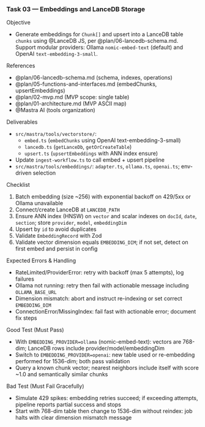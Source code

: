 ### Task 03 — Embeddings and LanceDB Storage

Objective
- Generate embeddings for `Chunk[]` and upsert into a LanceDB table `chunks` using @LanceDB JS, per @plan/06-lancedb-schema.md. Support modular providers: Ollama `nomic-embed-text` (default) and OpenAI `text-embedding-3-small`.

References
- @plan/06-lancedb-schema.md (schema, indexes, operations)
- @plan/05-functions-and-interfaces.md (embedChunks, upsertEmbeddings)
- @plan/02-mvp.md (MVP scope: single table)
- @plan/01-architecture.md (MVP ASCII map)
- @Mastra AI (tools organization)

Deliverables
- `src/mastra/tools/vectorstore/`:
  - `embed.ts` (`embedChunks` using OpenAI text-embedding-3-small)
  - `lancedb.ts` (`getLanceDb`, `getOrCreateTable`)
  - `upsert.ts` (`upsertEmbeddings` with ANN index ensure)
- Update `ingest-workflow.ts` to call embed + upsert pipeline
 - `src/mastra/tools/embeddings/`: `adapter.ts`, `ollama.ts`, `openai.ts`; env-driven selection

Checklist
1. Batch embedding (size ~256) with exponential backoff on 429/5xx or Ollama unavailable
2. Connect/create LanceDB at `LANCEDB_PATH`
3. Ensure ANN index (HNSW) on `vector` and scalar indexes on `docId`, `date`, `section`; store `provider`, `model`, `embeddingDim`
4. Upsert by `id` to avoid duplicates
5. Validate `EmbeddingRecord` with Zod
6. Validate vector dimension equals `EMBEDDING_DIM`; if not set, detect on first embed and persist in config

Expected Errors & Handling
- RateLimited/ProviderError: retry with backoff (max 5 attempts), log failures
- Ollama not running: retry then fail with actionable message including `OLLAMA_BASE_URL`
- Dimension mismatch: abort and instruct re-indexing or set correct `EMBEDDING_DIM`
- ConnectionError/MissingIndex: fail fast with actionable error; document fix steps

Good Test (Must Pass)
- With `EMBEDDING_PROVIDER=ollama` (nomic-embed-text): vectors are 768-dim; LanceDB rows include provider/model/embeddingDim
- Switch to `EMBEDDING_PROVIDER=openai`: new table used or re-embedding performed for 1536-dim; both pass validation
 - Query a known chunk vector; nearest neighbors include itself with score ~1.0 and semantically similar chunks

Bad Test (Must Fail Gracefully)
- Simulate 429 spikes: embedding retries succeed; if exceeding attempts, pipeline reports partial success and stops
- Start with 768-dim table then change to 1536-dim without reindex: job halts with clear dimension mismatch message


